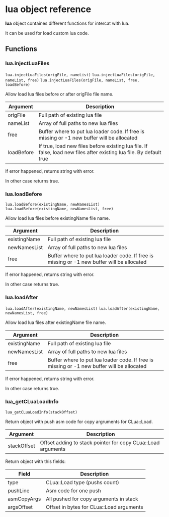 # **lua** object reference

**lua** object containes different functions for intercat with lua.

It can be used for load custom lua code.

## Functions

### lua.injectLuaFiles

``lua.injectLuaFiles(origFile, nameList)``
``lua.injectLuaFiles(origFile, nameList, free)``
``lua.injectLuaFiles(origFile, nameList, free, loadBefore)``

Allow load lua files before or after origFile file name.

| Argument  | Description |
| --------  | ----------- |
| origFile  | Full path of existing lua file |
| nameList  | Array of full paths to new lua files |
| free      | Buffer where to put lua loader code. If free is missing or -1 new buffer will be allocated |
| loadBefore | If true, load new files before existing lua file. If false, load new files after existing lua file. By default true |

If error happened, returns string with error.

In other case returns true.

### lua.loadBefore

``lua.loadBefore(existingName, newNamesList)``
``lua.loadBefore(existingName, newNamesList, free)``

Allow load lua files before existingName file name.

| Argument  | Description |
| --------  | ----------- |
| existingName | Full path of existing lua file |
| newNamesList | Array of full paths to new lua files |
| free         | Buffer where to put lua loader code. If free is missing or -1 new buffer will be allocated |

If error happened, returns string with error.

In other case returns true.

### lua.loadAfter

``lua.loadAfter(existingName, newNamesList)``
``lua.loadAfter(existingName, newNamesList, free)``

Allow load lua files after existingName file name.

| Argument  | Description |
| --------  | ----------- |
| existingName | Full path of existing lua file |
| newNamesList | Array of full paths to new lua files |
| free         | Buffer where to put lua loader code. If free is missing or -1 new buffer will be allocated |

If error happened, returns string with error.

In other case returns true.

### lua_getCLuaLoadInfo

``lua_getCLuaLoadInfo(stackOffset)``

Return object with push asm code for copy argruments for CLua::Load.

| Argument  | Description |
| --------  | ----------- |
| stackOffset | Offset adding to stack pointer for copy CLua::Load arguments |

Return object with this fields:

| Field     | Description |
| --------  | ----------- |
| type      | CLua::Load type (pushs count) |
| pushLine  | Asm code for one push         |
| asmCopyArgs | All pushed for copy arguments in stack |
| argsOffset | Offset in bytes for CLua::Load arguments |
